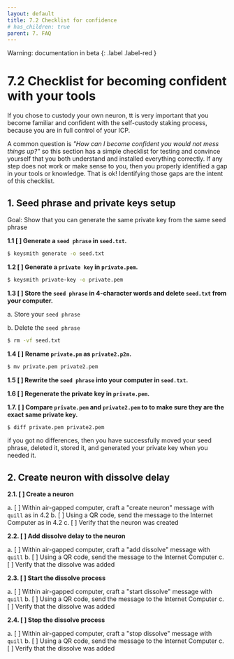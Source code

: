 ```yaml
---
layout: default
title: 7.2 Checklist for confidence
# has_children: true
parent: 7. FAQ
---
```

Warning: documentation in beta
{: .label .label-red }

# 7.2 Checklist for becoming confident with your tools

If you chose to custody your own neuron, tt is very important that you become familiar and confident with the self-custody staking process, because you are in full control of your ICP.

A common question is *"How can I become confident you would not mess things up?"* so this section has a simple checklist for testing and convince yourself that you both understand and installed everything correctly. If any step does not work or make sense to you, then you properly identified a gap in your tools or knowledge. That is ok! Identifying those gaps are the intent of this checklist.

## 1. Seed phrase and private keys setup

Goal: Show that you can generate the same private key from the same seed phrase

**1.1 [ ] Generate a `seed phrase` in `seed.txt`.**

```bash
$ keysmith generate -o seed.txt
```

**1.2 [ ] Generate a `private key` in `private.pem`.**

```bash
$ keysmith private-key -o private.pem
```

**1.3 [ ] Store the `seed phrase` in 4-character words and delete `seed.txt` from your computer.**

a. Store your `seed phrase`

b. Delete the `seed phrase`

```bash
$ rm -vf seed.txt
```

**1.4 [ ] Rename `private.pm` as `private2.p2m`.**

```bash
$ mv private.pem private2.pem
```

**1.5 [ ] Rewrite the `seed phrase` into your computer in `seed.txt`.**

**1.6 [ ] Regenerate the private key in `private.pem`.**

**1.7. [ ] Compare `private.pem` and `private2.pem` to to make sure they are the exact same private key.**

```bash
$ diff private.pem private2.pem
```

if you got no differences, then you have  successfully moved your seed phrase, deleted it, stored it, and generated your private key when you needed it.

## 2. Create neuron with dissolve delay

**2.1. [ ] Create a neuron**

a. [ ] Within air-gapped computer, craft a "create neuron" message with `quill` as in 4.2
b. [ ] Using a QR code, send the message to the Internet Computer as in 4.2
c. [ ] Verify that the neuron was created

**2.2. [ ] Add dissolve delay to the neuron**

a. [ ] Within air-gapped computer, craft a "add dissolve" message with `quill` 
b. [ ] Using a QR code, send the message to the Internet Computer
c. [ ] Verify that the dissolve was added

**2.3. [ ] Start the dissolve process**

a. [ ] Within air-gapped computer, craft a "start dissolve" message with `quill` 
b. [ ] Using a QR code, send the message to the Internet Computer
c. [ ] Verify that the dissolve was added

**2.4. [ ] Stop the dissolve process**

a. [ ] Within air-gapped computer, craft a "stop dissolve" message with `quill` 
b. [ ] Using a QR code, send the message to the Internet Computer
c. [ ] Verify that the dissolve was added

